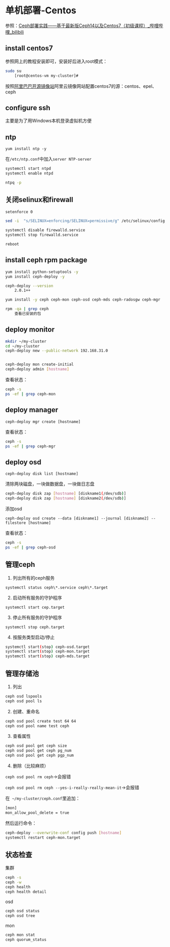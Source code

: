 # 单机部署-Centos

参照：[Ceph部署实践——基于最新版Ceph14以及Centos7（初级课程）_哔哩哔哩_bilibili](https://www.bilibili.com/video/BV1PZ4y1L7c3?p=10)

## install centos7

参照网上的教程安装即可，安装好后进入root模式：

```bash
sudo su
	[root@centos-vm my-cluster]#
```

按照[阿里巴巴开源镜像站](https://developer.aliyun.com/mirror/)阿里云镜像网站配置centos7的源：centos、epel、ceph

## configure ssh

主要是为了用Windows本机登录虚拟机方便

## ntp

`yum install ntp -y`

在`/etc/ntp.conf`中加入`server NTP-server`

```bash
systemctl start ntpd
systemctl enable ntpd

ntpq -p
```

## 关闭selinux和firewall

```bash
setenforce 0

sed -i  "s/SELINUX=enforcing/SELINUX=permissive/g" /etc/selinux/config

systemctl disable firewalld.service
systemctl stop firewalld.service

reboot
```

## install ceph rpm package

```bash
yum install python-setuptools -y
yum install ceph-deploy -y

ceph-deploy --version
	2.0.1++

yum install -y ceph ceph-mon ceph-osd ceph-mds ceph-radosgw ceph-mgr

rpm -qa | grep ceph
	查看已安装的包
```

## deploy monitor

```bash
mkdir ~/my-cluster
cd ~/my-cluster
ceph-deploy new --public-network 192.168.31.0


ceph-deploy mon create-initial
ceph-deploy admin [hostname]
```

查看状态：

```bash
ceph -s
ps -ef | grep ceph-mon
```

## deploy manager

`ceph-deploy mgr create [hostname]`

查看状态：

```bash
ceph -s
ps -ef | grep ceph-mgr
```

## deploy osd

`ceph-deploy disk list [hostname]`

清除两块磁盘，一块做数据盘，一块做日志盘

```bash
ceph-deploy disk zap [hostname] [diskname1(/dev/sdb)]
ceph-deploy disk zap [hostname] [diskname2(/dev/sdb)]
```

添加osd

`ceph-deploy osd create --data [diskname1] --journal [diskname2] --filestore [hostname]`

查看状态：

```bash
ceph -s
ps -ef | grep ceph-osd
```

## 管理ceph

1. 列出所有的ceph服务

`systemctl status ceph\*.service ceph\*.target`

2. 启动所有服务的守护程序 

`systemctl start cep.target`

3. 停止所有服务的守护程序 

`systemctl stop ceph.target`

4. 按服务类型启动/停止

```bash
systemctl start(stop) ceph-osd.target
systemctl start(stop) ceph-mon.target
systemctl start(stop) ceph-mds.target
```

## 管理存储池

1. 列出

```bash
ceph osd lspools
ceph osd pool ls
```

2. 创建、重命名

```bash
ceph osd pool create test 64 64
ceph osd pool name test ceph
```

3. 查看属性

```bash
ceph osd pool get ceph size
ceph osd pool get ceph pg_num
ceph osd pool get ceph pgp_num
```

4. 删除（比较麻烦）

`ceph osd pool rm ceph`->会报错

`ceph osd pool rm ceph --yes-i-really-really-mean-it`->会报错

在` ~/my-cluster/ceph.conf`里追加：

```bash
[mon]
mon_allow_pool_delete = true
```

然后运行命令：

```bash
ceph-deploy --overwrite-conf config push [hostname]
systemctl restart ceph-mon.target
```

## 状态检查

集群

```bash
ceph -s
ceph -w
ceph health
ceph health detail
```

osd

```bash
ceph osd status
ceph osd tree
```

mon

```bash
ceph mon stat
ceph quorum_status
```


